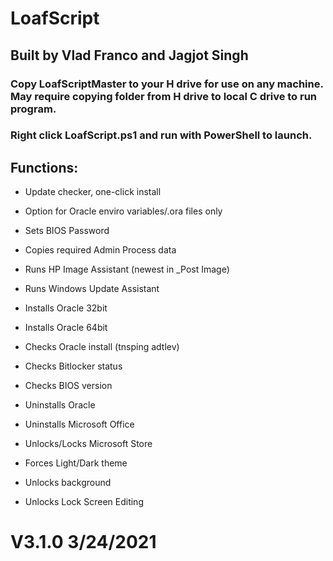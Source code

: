 
# LoafScript
## Built by Vlad Franco and Jagjot Singh

### Copy LoafScriptMaster to your H drive for use on any machine. May require copying folder from H drive to local C drive to run program.
### Right click LoafScript.ps1 and run with PowerShell to launch.

## Functions:
- Update checker, one-click install

- Option for Oracle enviro variables/.ora files only
- Sets BIOS Password
- Copies required Admin Process data
- Runs HP Image Assistant (newest in _Post Image)
- Runs Windows Update Assistant
- Installs Oracle 32bit
- Installs Oracle 64bit

- Checks Oracle install (tnsping adtlev)
- Checks Bitlocker status
- Checks BIOS version

- Uninstalls Oracle
- Uninstalls Microsoft Office

- Unlocks/Locks Microsoft Store
- Forces Light/Dark theme
- Unlocks background
- Unlocks Lock Screen Editing

# V3.1.0 3/24/2021